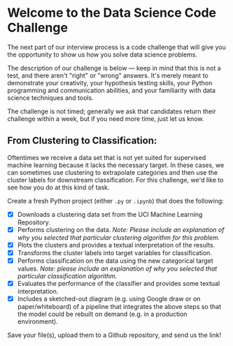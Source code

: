# Welcome to the Data Science Code Challenge
 The next part of our interview process is a code challenge that will give you the opportunity to show us how you solve data science problems.
 
  The description of our challenge is below &mdash; keep in mind that this is not a test, and there aren't "right" or "wrong" answers. It's merely meant to demonstrate your creativity, your hypothesis testing skills, your Python programming and communication abilities, and your familiarity with data science techniques and tools. 
  
  The challenge is not timed; generally we ask that candidates return their challenge within a week, but if you need more time, just let us know.

## From Clustering to Classification:

Oftentimes we receive a data set that is not yet suited for supervised machine learning because it lacks the necessary target. In these cases, we can sometimes use clustering to extrapolate categories and then use the cluster labels for downstream classification. For this challenge, we'd like to see how you do at this kind of task.

Create a fresh Python project (either `.py` or `.ipynb`) that does the following:
 - [x] Downloads a clustering data set from the UCI Machine Learning Repository.
 - [x] Performs clustering on the data. _Note: Please include an explanation of why you selected that particular clustering algorithm for this problem._
 - [x] Plots the clusters and provides a textual interpretation of the results.
 - [x] Transforms the cluster labels into target variables for classification.
 - [x] Performs classification on the data using the new categorical target values. _Note: please include an explanation of why you selected that particular classification algorithm._
 - [x] Evaluates the performance of the classifier and provides some textual interpretation.
 - [x] Includes a sketched-out diagram (e.g. using Google draw or on paper/whiteboard) of a pipeline that integrates the above steps so that the model could be rebuilt on demand (e.g. in a production environment).

Save your file(s), upload them to a Github repository, and send us the link!